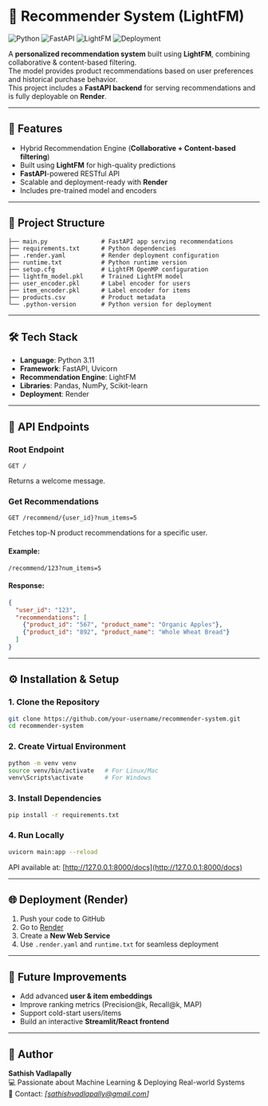 # 🛒 Recommender System (LightFM)
![Python](https://img.shields.io/badge/Python-3.11-blue)
![FastAPI](https://img.shields.io/badge/FastAPI-0.110+-green)
![LightFM](https://img.shields.io/badge/LightFM-Recommender-orange)
![Deployment](https://img.shields.io/badge/Deployed-Render-blue)

A **personalized recommendation system** built using **LightFM**, combining collaborative & content-based filtering.  
The model provides product recommendations based on user preferences and historical purchase behavior.  
This project includes a **FastAPI backend** for serving recommendations and is fully deployable on **Render**.

---

## 🚀 Features
- Hybrid Recommendation Engine (**Collaborative + Content-based filtering**)
- Built using **LightFM** for high-quality predictions
- **FastAPI**-powered RESTful API
- Scalable and deployment-ready with **Render**
- Includes pre-trained model and encoders

---

## 📂 Project Structure
```
├── main.py               # FastAPI app serving recommendations
├── requirements.txt      # Python dependencies
├── .render.yaml          # Render deployment configuration
├── runtime.txt           # Python runtime version
├── setup.cfg             # LightFM OpenMP configuration
├── lightfm_model.pkl     # Trained LightFM model
├── user_encoder.pkl      # Label encoder for users
├── item_encoder.pkl      # Label encoder for items
├── products.csv          # Product metadata
└── .python-version       # Python version for deployment
```

---

## 🛠 Tech Stack
- **Language**: Python 3.11
- **Framework**: FastAPI, Uvicorn
- **Recommendation Engine**: LightFM
- **Libraries**: Pandas, NumPy, Scikit-learn
- **Deployment**: Render

---

## 🔌 API Endpoints

### **Root Endpoint**
```
GET /
```
Returns a welcome message.

### **Get Recommendations**
```
GET /recommend/{user_id}?num_items=5
```
Fetches top-N product recommendations for a specific user.

#### Example:
```
/recommend/123?num_items=5
```

#### Response:
```json
{
  "user_id": "123",
  "recommendations": [
    {"product_id": "567", "product_name": "Organic Apples"},
    {"product_id": "892", "product_name": "Whole Wheat Bread"}
  ]
}
```

---

## ⚙️ Installation & Setup

### **1. Clone the Repository**
```bash
git clone https://github.com/your-username/recommender-system.git
cd recommender-system
```

### **2. Create Virtual Environment**
```bash
python -m venv venv
source venv/bin/activate   # For Linux/Mac
venv\Scripts\activate      # For Windows
```

### **3. Install Dependencies**
```bash
pip install -r requirements.txt
```

### **4. Run Locally**
```bash
uvicorn main:app --reload
```
API available at: [http://127.0.0.1:8000/docs](http://127.0.0.1:8000/docs)

---

## 🌐 Deployment (Render)
1. Push your code to GitHub  
2. Go to [Render](https://render.com/)  
3. Create a **New Web Service**  
4. Use `.render.yaml` and `runtime.txt` for seamless deployment

---

## 🚧 Future Improvements
- Add advanced **user & item embeddings**
- Improve ranking metrics (Precision@k, Recall@k, MAP)
- Support cold-start users/items
- Build an interactive **Streamlit/React frontend**

---

## 📌 Author
**Sathish Vadlapally**  
💻 Passionate about Machine Learning & Deploying Real-world Systems  
📧 Contact: *[sathishvadlapally@gmail.com]*

